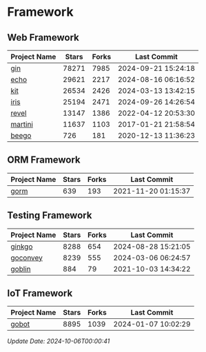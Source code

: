 # Framework

## Web Framework
| Project Name | Stars | Forks | Last Commit |
| ------------ | ----- | ----- | ----------- |
| [gin](https://github.com/gin-gonic/gin) | 78271 | 7985 | 2024-09-21 15:24:18 |
| [echo](https://github.com/labstack/echo) | 29621 | 2217 | 2024-08-16 06:16:52 |
| [kit](https://github.com/go-kit/kit) | 26534 | 2426 | 2024-03-13 13:42:15 |
| [iris](https://github.com/kataras/iris) | 25194 | 2471 | 2024-09-26 14:26:54 |
| [revel](https://github.com/revel/revel) | 13147 | 1386 | 2022-04-12 20:53:30 |
| [martini](https://github.com/go-martini/martini) | 11637 | 1103 | 2017-01-21 21:58:54 |
| [beego](https://github.com/astaxie/beego) | 726 | 181 | 2020-12-13 11:36:23 |

## ORM Framework
| Project Name | Stars | Forks | Last Commit |
| ------------ | ----- | ----- | ----------- |
| [gorm](https://github.com/jinzhu/gorm) | 639 | 193 | 2021-11-20 01:15:37 |

## Testing Framework
| Project Name | Stars | Forks | Last Commit |
| ------------ | ----- | ----- | ----------- |
| [ginkgo](https://github.com/onsi/ginkgo) | 8288 | 654 | 2024-08-28 15:21:05 |
| [goconvey](https://github.com/smartystreets/goconvey) | 8239 | 555 | 2024-03-06 06:24:57 |
| [goblin](https://github.com/franela/goblin) | 884 | 79 | 2021-10-03 14:34:22 |

## IoT Framework
| Project Name | Stars | Forks | Last Commit |
| ------------ | ----- | ----- | ----------- |
| [gobot](https://github.com/hybridgroup/gobot) | 8895 | 1039 | 2024-01-07 10:02:29 |

*Update Date: 2024-10-06T00:00:41*